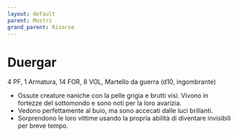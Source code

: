 ```yaml
---
layout: default
parent: Mostri
grand_parent: Risorse
---
```


# Duergar

4 PF, 1 Armatura, 14 FOR, 8 VOL, Martello da guerra (d10, ingombrante)

- Ossute creature naniche con la pelle grigia e brutti visi. Vivono in fortezze del sottomondo e sono noti per la loro avarizia.
- Vedono perfettamente al buio, ma sono accecati dalle luci brillanti. 
- Sorprendono le loro vittime usando la propria abilità di diventare invisibili per breve tempo.
